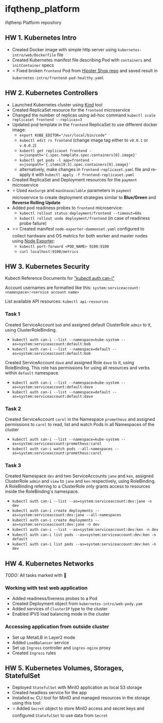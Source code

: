 # ifqthenp_platform

ifqthenp Platform repository

## HW 1. Kubernetes Intro

- Created Docker image with simple http server using `kubernetes-intro/web/Dockerfile` file
- Created Kubernetes manifest file describing Pod with `containers` and `initContainer` specs
- :star: Fixed broken `frontend` Pod from [Hipster Shop repo][1] and saved result in `kubernetes-intro/frontend-pod-healthy.yaml`

[1]: https://github.com/GoogleCloudPlatform/microservices-demo

## HW 2. Kubernetes Controllers

- Launched Kubernetes cluster using [Kind][1] tool
- Created ReplicaSet resource for the `frontend` microservice
- Changed the number of replicas using ad-hoc command `kubectl scale replicaset frontend --replicas=3`
- Updated pod template in the `frontend` ReplicaSet to use different docker image:
  - `export KUBE_EDITOR="/usr/local/bin/code"`
  - `kubectl edit rs frontend` (change image tag either to `v0.0.1` or `v.0.0.2`)
  - `kubectl get replicaset frontend -o=jsonpath='{.spec.template.spec.containers[0].image}'`
  - `kubectl get pods -l app=frontend -o=jsonpath='{.items[0:3].spec.containers[0].image}'`
  - alternatively, make changes in `frontend-replicaset.yaml` file and re-apply it with `kubectl apply -f frontend-replicaset.yaml`
- Created ReplicaSet and Deployment resources for the `payment` microservice
- :star: Used `maxSurge` and `maxUnavailable` parameters in `payment` microservice to create deployment strategies similar to **Blue/Green** and **Reverse Rolling Update**
- Added pod readiness probes to `frontend` microservice:
  - `kubectl rollout status deployment/frontend --timeout=60s`
  - `kubectl rollout undo deployment/frontend` (in case of readiness probe failure)
- :star::star: Created manifest `node-exporter-daemonset.yaml` configured to collect hardware and OS metrics for both worker and master nodes using [Node Exporter][2]:
  - `kubectl port-forward <POD_NAME> 9100:9100`
  - `curl localhost:9100/metrics`

[1]: https://kind.sigs.k8s.io/docs/user/quick-start
[2]: https://github.com/prometheus/node_exporter

## HW 3. Kubernetes Security

Kubectl Reference Documents for ["kubectl auth can-i"][1]

Account usernames are formatted like this: `system:serviceaccount:<namespace>:<service account name>`

List available API resources: `kubectl api-resources`

### Task 1

Created ServiceAccount `bob` and assigned default ClusterRole `admin` to it,
using ClusterRoleBinding.

- `kubectl auth can-i --list --namespace=kube-system --as=system:serviceaccount:default:bob`
- `kubectl auth can-i --list --namespace=default --as=system:serviceaccount:default:bob`

Created ServiceAccount `dave` and assigned Role `dave` to it, using RoleBinding.
This role has permissions for using all resources and verbs within  `default` namespace.

- `kubectl auth can-i --list --namespace=kube-system --as=system:serviceaccount:default:dave`
- `kubectl auth can-i --list --namespace=default --as=system:serviceaccount:default:dave`

### Task 2
 
Created ServiceAccount `carol` in the Namespace `prometheus` and assigned permissions to `carol`
to read, list and watch Pods in all Namespaces of the cluster

- `kubectl auth can-i --list --namespace=kube-system --as=system:serviceaccount:prometheus:carol`
- `kubectl auth can-i watch pods --all-namespaces --as=system:serviceaccount:prometheus:carol`

### Task 3

Created Namespace `dev` and two ServiceAccounts `jane` and `ken`, assigned ClusterRole `admin`
and `view` to `jane` and `ken` respectively, using RoleBinding. A RoleBinding referring to 
a ClusterRole only grants access to resources inside the RoleBinding's namespace.

- `kubectl auth can-i --list --as=system:serviceaccount:dev:jane -n dev`
- `kubectl auth can-i create deployments --as=system:serviceaccount:dev:jane --all-namespaces`
- `kubectl auth can-i create deployments --as=system:serviceaccount:dev:jane -n dev`
- `kubectl auth can-i --list --as=system:serviceaccount:dev:ken -n dev`
- `kubectl auth can-i list pods --as=system:serviceaccount:dev:ken -n default`
- `kubectl auth can-i list pods --as=system:serviceaccount:dev:ken -n dev`

[1]: https://kubernetes.io/docs/reference/generated/kubectl/kubectl-commands#-em-can-i-em

## HW 4. Kubernetes Networks

*TODO:* All tasks marked with :star2:

### Working with test web application

- Added readiness/liveness probes to a Pod
- Created Deployment object from `kubernetes-intro/web-pody.yam`
- Added services of `ClusterIP` type to the cluster
- Enabled IPVS load balancing mode in the cluster

### Accessing application from outside cluster

- Set up MetalLB in Layer2 mode
- Added `LoadBalancer` service
- Set up `Ingress` controller and `ingres-nginx` proxy
- Created `Ingress` rules

## HW 5. Kubernetes Volumes, Storages, StatefulSet

- Deployed `StatefulSet` with MinIO application as local S3 storage
- Created headless service for the app
- Installed `mc` CLI tool for MinIO and managed resources in the storage using this tool
- :star: Added `Secret` object to store MinIO access and secret keys and configured `StatefulSet` to use data from `Secret`
